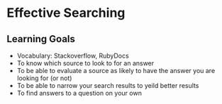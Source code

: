 # Effective Searching

## Learning Goals
- Vocabulary: Stackoverflow, RubyDocs
- To know which source to look to for an answer
- To be able to evaluate a source as likely to have the answer you are looking for (or not)
- To be able to narrow your search results to yeild better results
- To find answers to a question on your own
